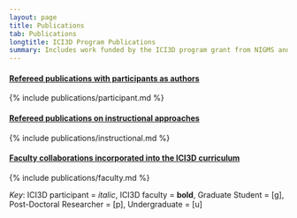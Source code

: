 ```yaml
---
layout: page
title: Publications
tab: Publications
longtitle: ICI3D Program Publications
summary: Includes work funded by the ICI3D program grant from NIGMS and products from MMED 2010-2012, which predated that award.
---
```


<div class="panel-group" id="accordion">
							<div class="panel panel-default">
								<div class="panel-heading">
									<h4 class="panel-title">
										<a data-toggle="collapse" data-parent="#accordion" href="#participant" class="collapsed">
                    Refereed publications with participants as authors
                    <i class="fa fa-angle-down pull-right icon-collapsed"></i><i class="fa fa-angle-up pull-right icon-expanded"></i></a>
									</h4>
								</div>
								<div id="participant" class="panel-collapse collapse">
									<div class="panel-body">
                  {% include publications/participant.md %}
                  </div>
								</div>
							</div>
							<div class="panel panel-default">
								<div class="panel-heading">
									<h4 class="panel-title">
										<a data-toggle="collapse" data-parent="#accordion" href="#instructional" class="collapsed">
                    Refereed publications on instructional approaches
                    <i class="fa fa-angle-down pull-right icon-collapsed"></i><i class="fa fa-angle-up pull-right icon-expanded"></i></a>
									</h4>
								</div>
								<div id="instructional" class="panel-collapse collapse">
									<div class="panel-body">
                  {% include publications/instructional.md %}
                  </div>
								</div>
							</div>
							<div class="panel panel-default">
								<div class="panel-heading">
									<h4 class="panel-title">
										<a data-toggle="collapse" data-parent="#accordion" href="#faculty" class="collapsed">
                    Faculty collaborations incorporated into the ICI3D curriculum
                    <i class="fa fa-angle-down pull-right icon-collapsed"></i><i class="fa fa-angle-up pull-right icon-expanded"></i></a>
									</h4>
								</div>
								<div id="faculty" class="panel-collapse collapse">
									<div class="panel-body">
                  {% include publications/faculty.md %}
                  </div>
								</div>
							</div>
						</div>

_Key_: ICI3D participant = _italic_, ICI3D faculty = **bold**, Graduate Student = [g], Post-Doctoral Researcher = [p], Undergraduate = [u]
